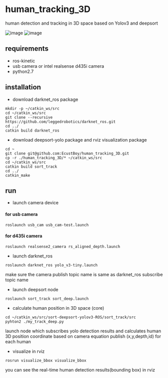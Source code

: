 # human_tracking_3D
human detection and tracking in 3D space based on Yolov3 and deepsort

![image](https://github.com/EcustBoy/human_tracking_3D/main/docs/bbox.gif )
![image](https://github.com/EcustBoy/human_tracking_3D/main/docs/pointcloud_bbox.gif )

## requirements
* ros-kinetic
* usb camera or intel realsense d435i camera
* python2.7

## installation
* download darknet_ros package
```
mkdir -p ~/catkin_ws/src
cd ~/catkin_ws/src
git clone --recursive https://github.com/leggedrobotics/darknet_ros.git
cd ../
catkin build darknet_ros
```
* download deepsort-yolo package and rviz visualization package
```
cd ~
git clone git@github.com:EcustBoy/human_tracking_3D.git
cp -r ./human_tracking_3D/* ~/catkin_ws/src
cd ~/catkin_ws/src
catkin build sort_track
cd ../
catkin_make
```

## run
* launch camera device

#### for usb camera
```
roslaunch usb_cam usb_cam-test.launch
```
#### for d435i camera
```
roslaunch realsense2_camera rs_aligned_depth.launch
```
* launch darknet_ros
```
roslaunch darknet_ros yolo_v3-tiny.launch
```
make sure the camera publish topic name is same as darknet_ros subscribe topic name

* launch deepsort node
```
roslaunch sort_track sort_deep.launch
```
* calculate human position in 3D space (core)
```
cd ~/catkin_ws/src/sort-deepsort-yolov3-ROS/sort_track/src
pyhton2 ./my_track_deep.py
```
launch node which subscribes yolo detection results and calculates human 3D position coordinate based on camera equation
publish (x,y,depth,id) for each human

* visualize in rviz
```
rosrun visualize_bbox visualize_bbox
``` 
you can see the real-time human detection results(bounding box) in rviz
